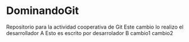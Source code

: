 # DominandoGit
Repositorio para la actividad cooperativa de Git
Este cambio lo realizo el desarrollador A
Esto es escrito por desarrolador B
cambio1
cambio2
